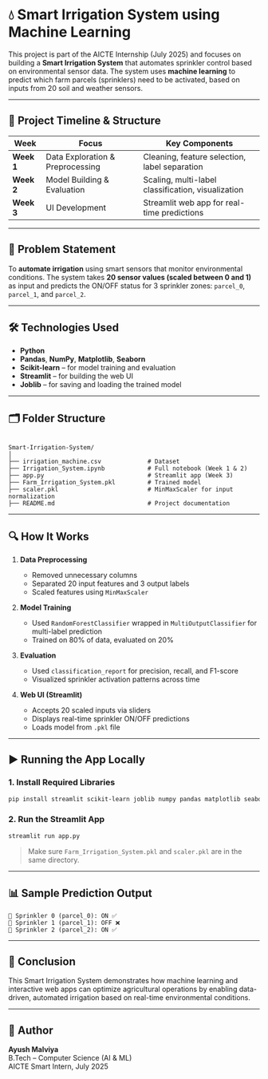 # 💧 Smart Irrigation System using Machine Learning

This project is part of the AICTE Internship (July 2025) and focuses on building a **Smart Irrigation System** that automates sprinkler control based on environmental sensor data. The system uses **machine learning** to predict which farm parcels (sprinklers) need to be activated, based on inputs from 20 soil and weather sensors.

---

## 📌 Project Timeline & Structure

| Week | Focus                         | Key Components |
|------|-------------------------------|----------------|
| **Week 1** | Data Exploration & Preprocessing | Cleaning, feature selection, label separation |
| **Week 2** | Model Building & Evaluation | Scaling, multi-label classification, visualization |
| **Week 3** | UI Development | Streamlit web app for real-time predictions |

---

## 🧠 Problem Statement

To **automate irrigation** using smart sensors that monitor environmental conditions. The system takes **20 sensor values (scaled between 0 and 1)** as input and predicts the ON/OFF status for 3 sprinkler zones: `parcel_0`, `parcel_1`, and `parcel_2`.

---

## 🛠️ Technologies Used

- **Python**
- **Pandas**, **NumPy**, **Matplotlib**, **Seaborn**
- **Scikit-learn** – for model training and evaluation
- **Streamlit** – for building the web UI
- **Joblib** – for saving and loading the trained model

---

## 🗂️ Folder Structure

```

Smart-Irrigation-System/
│
├── irrigation_machine.csv             # Dataset
├── Irrigation_System.ipynb            # Full notebook (Week 1 & 2)
├── app.py                             # Streamlit app (Week 3)
├── Farm_Irrigation_System.pkl         # Trained model
├── scaler.pkl                         # MinMaxScaler for input normalization
├── README.md                          # Project documentation

````

---

## 🔍 How It Works

1. **Data Preprocessing**
   - Removed unnecessary columns
   - Separated 20 input features and 3 output labels
   - Scaled features using `MinMaxScaler`

2. **Model Training**
   - Used `RandomForestClassifier` wrapped in `MultiOutputClassifier` for multi-label prediction
   - Trained on 80% of data, evaluated on 20%

3. **Evaluation**
   - Used `classification_report` for precision, recall, and F1-score
   - Visualized sprinkler activation patterns across time

4. **Web UI (Streamlit)**
   - Accepts 20 scaled inputs via sliders
   - Displays real-time sprinkler ON/OFF predictions
   - Loads model from `.pkl` file

---

## ▶️ Running the App Locally

### 1. Install Required Libraries

```bash
pip install streamlit scikit-learn joblib numpy pandas matplotlib seaborn
````

### 2. Run the Streamlit App

```bash
streamlit run app.py
```

> Make sure `Farm_Irrigation_System.pkl` and `scaler.pkl` are in the same directory.

---

## 📊 Sample Prediction Output

```
🔹 Sprinkler 0 (parcel_0): ON ✅
🔹 Sprinkler 1 (parcel_1): OFF ❌
🔹 Sprinkler 2 (parcel_2): ON ✅
```

---

## 🎯 Conclusion

This Smart Irrigation System demonstrates how machine learning and interactive web apps can optimize agricultural operations by enabling data-driven, automated irrigation based on real-time environmental conditions.

---

## 📧 Author

**Ayush Malviya**   
B.Tech – Computer Science (AI & ML)     
AICTE Smart Intern, July 2025
